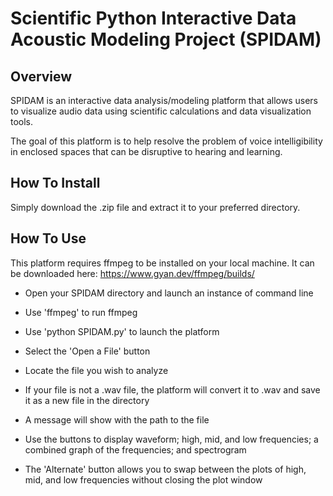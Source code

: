 # Scientific Python Interactive Data Acoustic Modeling Project (SPIDAM)

## Overview

SPIDAM is an interactive data analysis/modeling platform that allows users to visualize audio data using scientific calculations and data visualization tools.

The goal of this platform is to help resolve the problem of voice intelligibility in enclosed spaces that can be disruptive to hearing and learning.

## How To Install

Simply download the .zip file and extract it to your preferred directory.

## How To Use

This platform requires ffmpeg to be installed on your local machine. It can be downloaded here: https://www.gyan.dev/ffmpeg/builds/

- Open your SPIDAM directory and launch an instance of command line

- Use 'ffmpeg' to run ffmpeg

- Use 'python SPIDAM.py' to launch the platform

- Select the 'Open a File' button

- Locate the file you wish to analyze

- If your file is not a .wav file, the platform will convert it to .wav and save it as a new file in the directory

- A message will show with the path to the file

- Use the buttons to display waveform; high, mid, and low frequencies; a combined graph of the frequencies; and spectrogram

- The 'Alternate' button allows you to swap between the plots of high, mid, and low frequencies without closing the plot window
